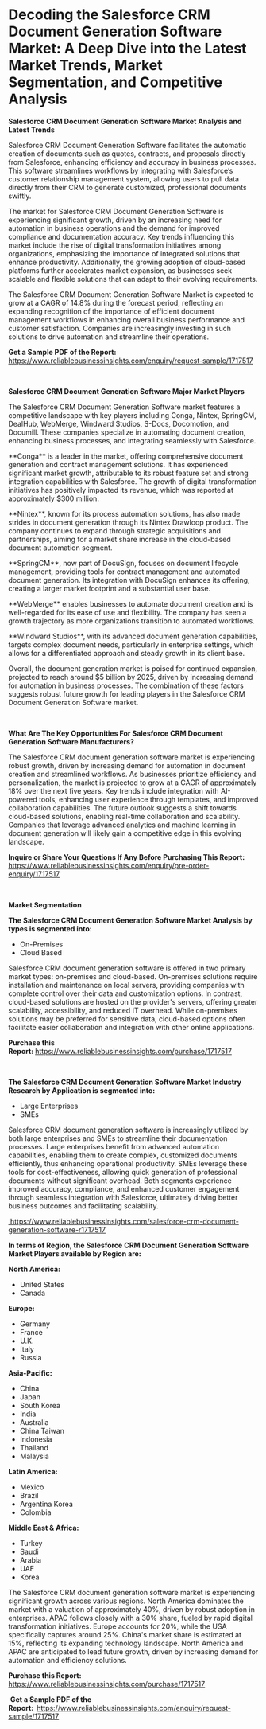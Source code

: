 <p><h1>Decoding the Salesforce CRM Document Generation Software Market: A Deep Dive into the Latest Market Trends, Market Segmentation, and Competitive Analysis</h1></p><p><strong>Salesforce CRM Document Generation Software Market Analysis and Latest Trends</strong></p>
<p><p>Salesforce CRM Document Generation Software facilitates the automatic creation of documents such as quotes, contracts, and proposals directly from Salesforce, enhancing efficiency and accuracy in business processes. This software streamlines workflows by integrating with Salesforce’s customer relationship management system, allowing users to pull data directly from their CRM to generate customized, professional documents swiftly.</p><p>The market for Salesforce CRM Document Generation Software is experiencing significant growth, driven by an increasing need for automation in business operations and the demand for improved compliance and documentation accuracy. Key trends influencing this market include the rise of digital transformation initiatives among organizations, emphasizing the importance of integrated solutions that enhance productivity. Additionally, the growing adoption of cloud-based platforms further accelerates market expansion, as businesses seek scalable and flexible solutions that can adapt to their evolving requirements.</p><p>The Salesforce CRM Document Generation Software Market is expected to grow at a CAGR of 14.8% during the forecast period, reflecting an expanding recognition of the importance of efficient document management workflows in enhancing overall business performance and customer satisfaction. Companies are increasingly investing in such solutions to drive automation and streamline their operations.</p></p>
<p><strong>Get a Sample PDF of the Report:&nbsp;</strong> <a href="https://www.reliablebusinessinsights.com/enquiry/request-sample/1717517?utm_campaign=2274&utm_medium=2&utm_source=Github&utm_content=ia&utm_term=19042025&utm_id=salesforce-crm-document-generation-software">https://www.reliablebusinessinsights.com/enquiry/request-sample/1717517</a></p>
<p>&nbsp;</p>
<p><strong>Salesforce CRM Document Generation Software Major Market Players</strong></p>
<p><p>The Salesforce CRM Document Generation Software market features a competitive landscape with key players including Conga, Nintex, SpringCM, DealHub, WebMerge, Windward Studios, S-Docs, Docomotion, and Documill. These companies specialize in automating document creation, enhancing business processes, and integrating seamlessly with Salesforce.</p><p>**Conga** is a leader in the market, offering comprehensive document generation and contract management solutions. It has experienced significant market growth, attributable to its robust feature set and strong integration capabilities with Salesforce. The growth of digital transformation initiatives has positively impacted its revenue, which was reported at approximately $300 million.</p><p>**Nintex**, known for its process automation solutions, has also made strides in document generation through its Nintex Drawloop product. The company continues to expand through strategic acquisitions and partnerships, aiming for a market share increase in the cloud-based document automation segment.</p><p>**SpringCM**, now part of DocuSign, focuses on document lifecycle management, providing tools for contract management and automated document generation. Its integration with DocuSign enhances its offering, creating a larger market footprint and a substantial user base.</p><p>**WebMerge** enables businesses to automate document creation and is well-regarded for its ease of use and flexibility. The company has seen a growth trajectory as more organizations transition to automated workflows.</p><p>**Windward Studios**, with its advanced document generation capabilities, targets complex document needs, particularly in enterprise settings, which allows for a differentiated approach and steady growth in its client base.</p><p>Overall, the document generation market is poised for continued expansion, projected to reach around $5 billion by 2025, driven by increasing demand for automation in business processes. The combination of these factors suggests robust future growth for leading players in the Salesforce CRM Document Generation Software market.</p></p>
<p>&nbsp;</p>
<p><strong>What Are The Key Opportunities For Salesforce CRM Document Generation Software Manufacturers?</strong></p>
<p><p>The Salesforce CRM document generation software market is experiencing robust growth, driven by increasing demand for automation in document creation and streamlined workflows. As businesses prioritize efficiency and personalization, the market is projected to grow at a CAGR of approximately 18% over the next five years. Key trends include integration with AI-powered tools, enhancing user experience through templates, and improved collaboration capabilities. The future outlook suggests a shift towards cloud-based solutions, enabling real-time collaboration and scalability. Companies that leverage advanced analytics and machine learning in document generation will likely gain a competitive edge in this evolving landscape.</p></p>
<p><strong>Inquire or Share Your Questions If Any Before Purchasing This Report:</strong> <a href="https://www.reliablebusinessinsights.com/enquiry/pre-order-enquiry/1717517?utm_campaign=2274&utm_medium=2&utm_source=Github&utm_content=ia&utm_term=19042025&utm_id=salesforce-crm-document-generation-software">https://www.reliablebusinessinsights.com/enquiry/pre-order-enquiry/1717517</a></p>
<p>&nbsp;</p>
<p><strong>Market Segmentation</strong></p>
<p><strong>The Salesforce CRM Document Generation Software Market Analysis by types is segmented into:</strong></p>
<p><ul><li>On-Premises</li><li>Cloud Based</li></ul></p>
<p><p>Salesforce CRM document generation software is offered in two primary market types: on-premises and cloud-based. On-premises solutions require installation and maintenance on local servers, providing companies with complete control over their data and customization options. In contrast, cloud-based solutions are hosted on the provider's servers, offering greater scalability, accessibility, and reduced IT overhead. While on-premises solutions may be preferred for sensitive data, cloud-based options often facilitate easier collaboration and integration with other online applications.</p></p>
<p><strong>Purchase this Report:&nbsp;</strong><a href="https://www.reliablebusinessinsights.com/purchase/1717517?utm_campaign=2274&utm_medium=2&utm_source=Github&utm_content=ia&utm_term=19042025&utm_id=salesforce-crm-document-generation-software">https://www.reliablebusinessinsights.com/purchase/1717517</a></p>
<p>&nbsp;</p>
<p><strong>The Salesforce CRM Document Generation Software Market Industry Research by Application is segmented into:</strong></p>
<p><ul><li>Large Enterprises</li><li>SMEs</li></ul></p>
<p><p>Salesforce CRM document generation software is increasingly utilized by both large enterprises and SMEs to streamline their documentation processes. Large enterprises benefit from advanced automation capabilities, enabling them to create complex, customized documents efficiently, thus enhancing operational productivity. SMEs leverage these tools for cost-effectiveness, allowing quick generation of professional documents without significant overhead. Both segments experience improved accuracy, compliance, and enhanced customer engagement through seamless integration with Salesforce, ultimately driving better business outcomes and facilitating scalability.</p></p>
<p><a href="https://www.reliablebusinessinsights.com/salesforce-crm-document-generation-software-r1717517?utm_campaign=2274&utm_medium=2&utm_source=Github&utm_content=ia&utm_term=19042025&utm_id=salesforce-crm-document-generation-software">&nbsp;https://www.reliablebusinessinsights.com/salesforce-crm-document-generation-software-r1717517</a></p>
<p><strong>In terms of Region, the Salesforce CRM Document Generation Software Market Players available by Region are:</strong></p>
<p>
    <p> <strong> North America: </strong>
        <ul>
            <li>United States</li>
            <li>Canada</li>
        </ul>
        </p> 
    <p> <strong> Europe: </strong>
        <ul>
            <li>Germany</li>
            <li>France</li>
            <li>U.K.</li>
            <li>Italy</li>
            <li>Russia</li>
        </ul>
        </p> 
    <p> <strong> Asia-Pacific: </strong>
        <ul>
            <li>China</li>
            <li>Japan</li>
            <li>South Korea</li>
            <li>India</li>
            <li>Australia</li>
            <li>China Taiwan</li>
            <li>Indonesia</li>
            <li>Thailand</li>
            <li>Malaysia</li>
        </ul>
        </p> 
    <p> <strong> Latin America: </strong>
        <ul>
            <li>Mexico</li>
            <li>Brazil</li>
            <li>Argentina Korea</li>
            <li>Colombia</li>
        </ul>
        </p> 
    <p> <strong> Middle East & Africa: </strong>
        <ul>
            <li>Turkey</li>
            <li>Saudi</li>
            <li>Arabia</li>
            <li>UAE</li>
            <li>Korea</li>
        </ul>
    </p>
    </p>
<p><p>The Salesforce CRM document generation software market is experiencing significant growth across various regions. North America dominates the market with a valuation of approximately 40%, driven by robust adoption in enterprises. APAC follows closely with a 30% share, fueled by rapid digital transformation initiatives. Europe accounts for 20%, while the USA specifically captures around 25%. China's market share is estimated at 15%, reflecting its expanding technology landscape. North America and APAC are anticipated to lead future growth, driven by increasing demand for automation and efficiency solutions.</p></p>
<p><strong>Purchase this Report: </strong><a href="https://www.reliablebusinessinsights.com/purchase/1717517?utm_campaign=2274&utm_medium=2&utm_source=Github&utm_content=ia&utm_term=19042025&utm_id=salesforce-crm-document-generation-software">https://www.reliablebusinessinsights.com/purchase/1717517</a></p>
<p>&nbsp;<strong>Get a Sample PDF of the Report:&nbsp;&nbsp;</strong><a href="https://www.reliablebusinessinsights.com/enquiry/request-sample/1717517?utm_campaign=2274&utm_medium=2&utm_source=Github&utm_content=ia&utm_term=19042025&utm_id=salesforce-crm-document-generation-software">https://www.reliablebusinessinsights.com/enquiry/request-sample/1717517</a></p>
<p><strong></strong></p>
<p><p></p><p></p><p></p></p>